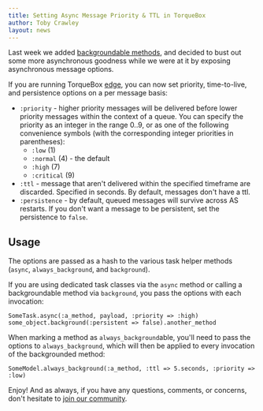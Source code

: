 ```yaml
---
title: Setting Async Message Priority & TTL in TorqueBox
author: Toby Crawley
layout: news
---
```



Last week we added [backgroundable methods][backgroundable], and decided to bust out
some more asynchronous goodness while we were at it by exposing asynchronous message
options.

If you are running TorqueBox [edge][repo], you can now set priority, time-to-live,
and persistence options on a per message basis:

* `:priority` - higher priority messages will be delivered before lower priority 
  messages within the context of a queue. You can specify the priority as an integer
  in the range 0..9, or as one of the following convenience symbols (with the 
  corresponding integer priorities in parentheses):
  * `:low` (1)
  * `:normal` (4) - the default 
  * `:high` (7)
  * `:critical` (9)
* `:ttl` - message that aren't delivered within the specified timeframe are discarded.
  Specified in seconds. By default, messages don't have a ttl.
* `:persistence` - by default, queued messages will survive across AS restarts. If
  you don't want a message to be persistent, set the persistence to `false`.

## Usage

The options are passed as a hash to the various task helper methods (`async`, 
`always_background`, and `background`).

If you are using dedicated task classes via the `async` method or calling a 
backgroundable method via `background`, you pass the options with each invocation:

<pre lang="ruby"><code>SomeTask.async(:a_method, payload, :priority => :high)
some_object.background(:persistent => false).another_method</code></pre>

When marking a method as `always_background`able, you'll need to pass the options
to `always_background`, which will then be applied to every invocation of the
backgrounded method:

<pre lang="ruby"><code>SomeModel.always_background(:a_method, :ttl => 5.seconds, :priority => :low)</code></pre>

Enjoy! And as always, if you have any questions, comments, or concerns, don't hesitate 
to [join our community][contact].

[backgroundable]: http://torquebox.org/news/2011/02/01/turn-any-method-into-a-task/
[repo]: https://github.com/torquebox/torquebox
[contact]: http://torquebox.org/community/
